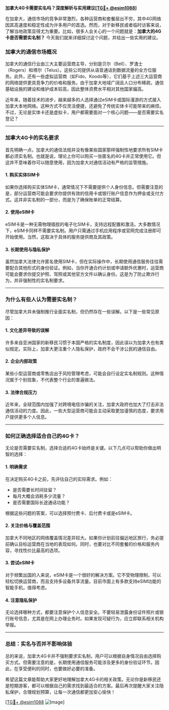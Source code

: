 **加拿大4G卡需要实名吗？深度解析与实用建议[[TG💪+ @esim1088](https://t.me/s/esim1088)]**

在加拿大，通信市场的竞争非常激烈，各种运营商和套餐层出不穷，其中4G网络因其高速度和稳定性成为许多用户的首选。然而，对于新移民或者临时访客来说，了解当地政策显得尤为重要。比如，很多人会关心的一个问题就是：**加拿大的4G卡是否需要实名制？** 今天我们就来详细探讨这个问题，并给出一些实用的建议。

### **加拿大的通信市场概况**

加拿大的通信行业由三大主要运营商主导，分别是贝尔（Bell）、罗渣士（Rogers）和塔尔（Telus）。这些公司提供从语音通话到数据流量的全方位服务。此外，还有一些虚拟运营商（如Fido、Koodo等），它们基于上述三大运营商的网络提供更具竞争力的价格和服务。由于加拿大地域广阔且人口分布稀疏，通信基础设施的建设和维护成本较高，因此整体资费水平相对其他国家偏高。

近年来，随着技术的进步，越来越多的人选择通过eSIM卡或国际漫游的方式接入加拿大本地网络。这种方式不仅灵活便捷，还避免了传统实体卡可能带来的麻烦。不过，无论是实体卡还是虚拟卡，用户都需要面对一个核心问题——是否需要实名登记？

---

### **加拿大4G卡的实名要求**

首先明确一点，加拿大的通信法规并没有像某些国家那样强制性地要求所有SIM卡都必须实名制。也就是说，理论上你可以购买一张匿名的4G卡并正常使用它。但这并不意味着你可以随意使用，因为加拿大对通信活动有严格的监管措施。

#### **1. 购买实体SIM卡**
如果你选择购买实体SIM卡，通常情况下不需要提供个人身份信息。但需要注意的是，部分运营商可能会要求你提供有效的信用卡或银行账户信息作为押金或支付方式。这并非实名制的一部分，而是为了确保账单的正常结算。

#### **2. 使用eSIM卡**
eSIM卡是一种无需物理插拔的电子化SIM卡，支持远程配置和激活。大多数情况下，eSIM卡同样不需要实名制。用户只需通过手机应用程序或官网完成注册即可开始使用。当然，这取决于具体的服务提供商及其政策。

#### **3. 长期使用与隐私保护**
虽然加拿大法律允许匿名使用SIM卡，但在实际操作中，长期使用通信服务往往需要配合其他形式的身份验证。例如，当你开通合约计划或申请额外优惠时，运营商可能会要求你提交护照、驾照或其他官方文件以确认身份。这是为了防止欺诈行为，并非强制性的实名制要求。

---

### **为什么有些人认为需要实名制？**

尽管加拿大并未强制推行全面实名制，但仍然存在一些误解。以下是一些常见原因：

#### **1. 文化差异导致的误解**
许多来自亚洲国家的新移民习惯于本国严格的实名制度，因此误以为加拿大也有类似规定。实际上，加拿大更注重个人隐私保护，政府不会干涉公民的通信自由。

#### **2. 企业内部政策**
某些小型运营商或零售店出于风险管理考虑，可能会自行设定实名制规则。这种情况属于个别现象，不代表整个行业的普遍做法。

#### **3. 法律合规压力**
近年来，全球范围内加强了对跨境电信诈骗的关注，加拿大政府也加大了打击非法通信活动的力度。因此，一些大型运营商可能会主动采取更加谨慎的态度，要求用户提供更多个人信息。

---

### **如何正确选择适合自己的4G卡？**

无论是否需要实名制，选择合适的4G卡始终是关键。以下几点可以帮助你做出明智的选择：

#### **1. 明确需求**
在决定购买4G卡之前，先评估自己的实际需求。例如：
- 是否需要长时间驻留？
- 每月大概会消耗多少流量？
- 是否需要国际长途通话功能？

根据这些问题的答案，可以选择预付费卡、后付费卡或是eSIM卡。

#### **2. 关注价格与覆盖范围**
加拿大不同地区的网络覆盖情况差异较大。如果你计划前往偏远地区旅行，务必提前确认目标运营商在当地的表现如何。同时，也要对比不同套餐的价格和服务内容，寻找性价比最高的选项。

#### **3. 尝试eSIM卡**
对于频繁出国的人来说，eSIM卡是一个很好的解决方案。它不受物理限制，可以轻松切换运营商，而且支持多设备共享流量。目前市面上有多款支持eSIM功能的智能手机，值得考虑。

#### **4. 注意隐私保护**
无论选择哪种方式，都要注意保护个人信息安全。不要轻易泄露身份证件照片或银行账号信息，尤其是在网上办理业务时。如果发现可疑行为，应立即联系相关机构举报。

---

### **总结：实名与否并不影响体验**

总的来说，加拿大4G卡并不强制要求实名制，用户可以根据自身情况自由选择购买方式。但需要注意的是，长期使用通信服务可能涉及更多的身份验证环节。因此，在享受便利的同时，也要做好必要的准备。

希望这篇文章能帮助大家更好地理解加拿大4G卡的相关政策。无论你是新移民还是短期游客，都可以根据自己的需求找到最适合的方案。最后再次提醒大家关注隐私保护，合理规划预算，让每一次通信都更加安心愉快！

[[TG💪+ @esim1088](https://t.me/s/esim1088) ![Image](https://i.postimg.cc/4NQfJmqS/Snipaste-2025-05-13-00-14-12.png)]